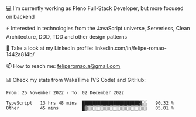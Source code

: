 💻 I'm currently working as Pleno Full-Stack Developer, but more focused on backend

⚡ Interested in technologies from the JavaScript universe, Serverless, Clean Architecture, DDD, TDD and other design patterns

👥 Take a look at my LinkedIn profile: linkedin.com/in/felipe-romao-1442a814b/

📫 How to reach me: feliperomao.a@gmail.com

📊 Check my stats from WakaTime (VS Code) and GitHub:

<!--START_SECTION:waka-->

```text
From: 25 November 2022 - To: 02 December 2022

TypeScript   13 hrs 48 mins  ██████████████████████▓░░   90.32 %
Other        45 mins         █▒░░░░░░░░░░░░░░░░░░░░░░░   05.01 %
```

<!--END_SECTION:waka-->

